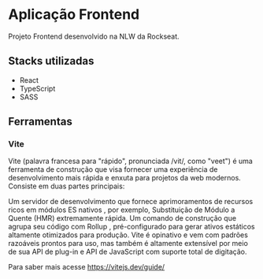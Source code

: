 # Aplicação Frontend
Projeto Frontend desenvolvido na NLW da Rockseat.

## Stacks utilizadas
- React
- TypeScript
- SASS

## Ferramentas
### Vite
Vite (palavra francesa para "rápido", pronunciada /vit/, como "veet") é uma ferramenta de construção que visa fornecer uma experiência de desenvolvimento mais rápida e enxuta para projetos da web modernos. Consiste em duas partes principais:

Um servidor de desenvolvimento que fornece aprimoramentos de recursos ricos em módulos ES nativos , por exemplo, Substituição de Módulo a Quente (HMR) extremamente rápida. Um comando de construção que agrupa seu código com Rollup , pré-configurado para gerar ativos estáticos altamente otimizados para produção. Vite é opinativo e vem com padrões razoáveis prontos para uso, mas também é altamente extensível por meio de sua API de plug-in e API de JavaScript com suporte total de digitação.

Para saber mais acesse https://vitejs.dev/guide/
